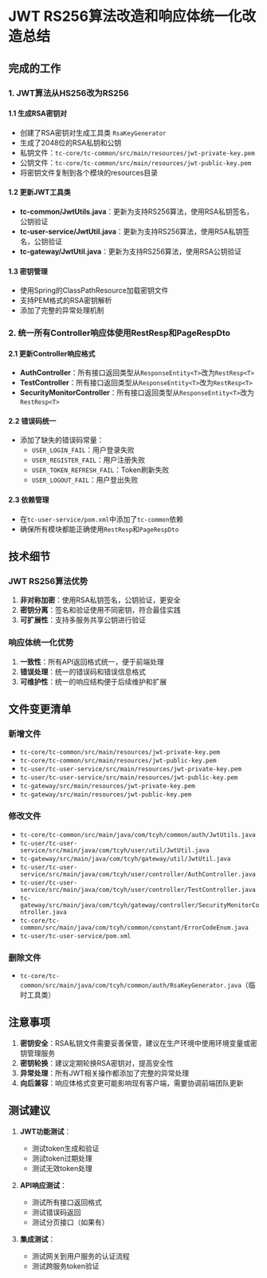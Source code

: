 # JWT RS256算法改造和响应体统一化改造总结

## 完成的工作

### 1. JWT算法从HS256改为RS256

#### 1.1 生成RSA密钥对
- 创建了RSA密钥对生成工具类 `RsaKeyGenerator`
- 生成了2048位的RSA私钥和公钥
- 私钥文件：`tc-core/tc-common/src/main/resources/jwt-private-key.pem`
- 公钥文件：`tc-core/tc-common/src/main/resources/jwt-public-key.pem`
- 将密钥文件复制到各个模块的resources目录

#### 1.2 更新JWT工具类
- **tc-common/JwtUtils.java**：更新为支持RS256算法，使用RSA私钥签名，公钥验证
- **tc-user-service/JwtUtil.java**：更新为支持RS256算法，使用RSA私钥签名，公钥验证
- **tc-gateway/JwtUtil.java**：更新为支持RS256算法，使用RSA公钥验证

#### 1.3 密钥管理
- 使用Spring的ClassPathResource加载密钥文件
- 支持PEM格式的RSA密钥解析
- 添加了完整的异常处理机制

### 2. 统一所有Controller响应体使用RestResp和PageRespDto

#### 2.1 更新Controller响应格式
- **AuthController**：所有接口返回类型从`ResponseEntity<T>`改为`RestResp<T>`
- **TestController**：所有接口返回类型从`ResponseEntity<T>`改为`RestResp<T>`
- **SecurityMonitorController**：所有接口返回类型从`ResponseEntity<T>`改为`RestResp<T>`

#### 2.2 错误码统一
- 添加了缺失的错误码常量：
  - `USER_LOGIN_FAIL`：用户登录失败
  - `USER_REGISTER_FAIL`：用户注册失败
  - `USER_TOKEN_REFRESH_FAIL`：Token刷新失败
  - `USER_LOGOUT_FAIL`：用户登出失败

#### 2.3 依赖管理
- 在`tc-user-service/pom.xml`中添加了`tc-common`依赖
- 确保所有模块都能正确使用`RestResp`和`PageRespDto`

## 技术细节

### JWT RS256算法优势
1. **非对称加密**：使用RSA私钥签名，公钥验证，更安全
2. **密钥分离**：签名和验证使用不同密钥，符合最佳实践
3. **可扩展性**：支持多服务共享公钥进行验证

### 响应体统一化优势
1. **一致性**：所有API返回格式统一，便于前端处理
2. **错误处理**：统一的错误码和错误信息格式
3. **可维护性**：统一的响应结构便于后续维护和扩展

## 文件变更清单

### 新增文件
- `tc-core/tc-common/src/main/resources/jwt-private-key.pem`
- `tc-core/tc-common/src/main/resources/jwt-public-key.pem`
- `tc-user/tc-user-service/src/main/resources/jwt-private-key.pem`
- `tc-user/tc-user-service/src/main/resources/jwt-public-key.pem`
- `tc-gateway/src/main/resources/jwt-private-key.pem`
- `tc-gateway/src/main/resources/jwt-public-key.pem`

### 修改文件
- `tc-core/tc-common/src/main/java/com/tcyh/common/auth/JwtUtils.java`
- `tc-user/tc-user-service/src/main/java/com/tcyh/user/util/JwtUtil.java`
- `tc-gateway/src/main/java/com/tcyh/gateway/util/JwtUtil.java`
- `tc-user/tc-user-service/src/main/java/com/tcyh/user/controller/AuthController.java`
- `tc-user/tc-user-service/src/main/java/com/tcyh/user/controller/TestController.java`
- `tc-gateway/src/main/java/com/tcyh/gateway/controller/SecurityMonitorController.java`
- `tc-core/tc-common/src/main/java/com/tcyh/common/constant/ErrorCodeEnum.java`
- `tc-user/tc-user-service/pom.xml`

### 删除文件
- `tc-core/tc-common/src/main/java/com/tcyh/common/auth/RsaKeyGenerator.java`（临时工具类）

## 注意事项

1. **密钥安全**：RSA私钥文件需要妥善保管，建议在生产环境中使用环境变量或密钥管理服务
2. **密钥轮换**：建议定期轮换RSA密钥对，提高安全性
3. **异常处理**：所有JWT相关操作都添加了完整的异常处理
4. **向后兼容**：响应体格式变更可能影响现有客户端，需要协调前端团队更新

## 测试建议

1. **JWT功能测试**：
   - 测试token生成和验证
   - 测试token过期处理
   - 测试无效token处理

2. **API响应测试**：
   - 测试所有接口返回格式
   - 测试错误码返回
   - 测试分页接口（如果有）

3. **集成测试**：
   - 测试网关到用户服务的认证流程
   - 测试跨服务token验证
